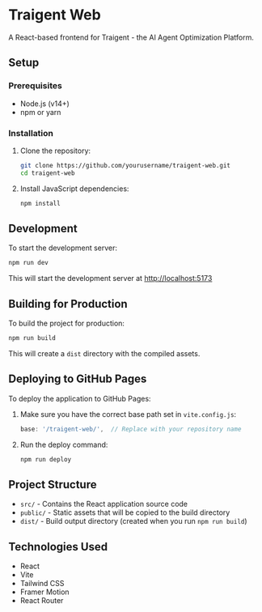 # Traigent Web

A React-based frontend for Traigent - the AI Agent Optimization Platform.

## Setup

### Prerequisites

- Node.js (v14+)
- npm or yarn

### Installation

1. Clone the repository:
   ```bash
   git clone https://github.com/yourusername/traigent-web.git
   cd traigent-web
   ```

2. Install JavaScript dependencies:
   ```bash
   npm install
   ```

## Development

To start the development server:

```bash
npm run dev
```

This will start the development server at [http://localhost:5173](http://localhost:5173)

## Building for Production

To build the project for production:

```bash
npm run build
```

This will create a `dist` directory with the compiled assets.

## Deploying to GitHub Pages

To deploy the application to GitHub Pages:

1. Make sure you have the correct base path set in `vite.config.js`:
   ```js
   base: '/traigent-web/',  // Replace with your repository name
   ```

2. Run the deploy command:
   ```bash
   npm run deploy
   ```

## Project Structure

- `src/` - Contains the React application source code
- `public/` - Static assets that will be copied to the build directory
- `dist/` - Build output directory (created when you run `npm run build`)

## Technologies Used

- React
- Vite
- Tailwind CSS
- Framer Motion
- React Router 